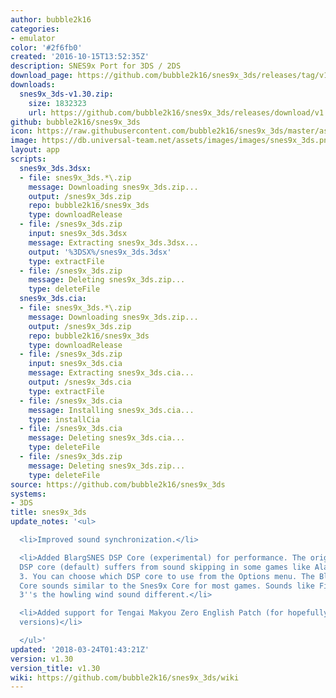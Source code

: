 ```yaml
---
author: bubble2k16
categories:
- emulator
color: '#2f6fb0'
created: '2016-10-15T13:52:35Z'
description: SNES9x Port for 3DS / 2DS
download_page: https://github.com/bubble2k16/snes9x_3ds/releases/tag/v1.30
downloads:
  snes9x_3ds-v1.30.zip:
    size: 1832323
    url: https://github.com/bubble2k16/snes9x_3ds/releases/download/v1.30/snes9x_3ds-v1.30.zip
github: bubble2k16/snes9x_3ds
icon: https://raw.githubusercontent.com/bubble2k16/snes9x_3ds/master/assets/icon.png
image: https://db.universal-team.net/assets/images/images/snes9x_3ds.png
layout: app
scripts:
  snes9x_3ds.3dsx:
  - file: snes9x_3ds.*\.zip
    message: Downloading snes9x_3ds.zip...
    output: /snes9x_3ds.zip
    repo: bubble2k16/snes9x_3ds
    type: downloadRelease
  - file: /snes9x_3ds.zip
    input: snes9x_3ds.3dsx
    message: Extracting snes9x_3ds.3dsx...
    output: '%3DSX%/snes9x_3ds.3dsx'
    type: extractFile
  - file: /snes9x_3ds.zip
    message: Deleting snes9x_3ds.zip...
    type: deleteFile
  snes9x_3ds.cia:
  - file: snes9x_3ds.*\.zip
    message: Downloading snes9x_3ds.zip...
    output: /snes9x_3ds.zip
    repo: bubble2k16/snes9x_3ds
    type: downloadRelease
  - file: /snes9x_3ds.zip
    input: snes9x_3ds.cia
    message: Extracting snes9x_3ds.cia...
    output: /snes9x_3ds.cia
    type: extractFile
  - file: /snes9x_3ds.cia
    message: Installing snes9x_3ds.cia...
    type: installCia
  - file: /snes9x_3ds.cia
    message: Deleting snes9x_3ds.cia...
    type: deleteFile
  - file: /snes9x_3ds.zip
    message: Deleting snes9x_3ds.zip...
    type: deleteFile
source: https://github.com/bubble2k16/snes9x_3ds
systems:
- 3DS
title: snes9x_3ds
update_notes: '<ul>

  <li>Improved sound synchronization.</li>

  <li>Added BlargSNES DSP Core (experimental) for performance. The original Snes9X
  DSP core (default) suffers from sound skipping in some games like Aladdin and Gradius
  3. You can choose which DSP core to use from the Options menu. The BlargSNES DSP
  Core sounds similar to the Snes9x Core for most games. Sounds like Final Fantasy
  3''s the howling wind sound different.</li>

  <li>Added support for Tengai Makyou Zero English Patch (for hopefully all future
  versions)</li>

  </ul>'
updated: '2018-03-24T01:43:21Z'
version: v1.30
version_title: v1.30
wiki: https://github.com/bubble2k16/snes9x_3ds/wiki
---
```

